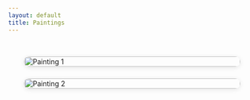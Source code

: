 ```yaml
---
layout: default
title: Paintings
---
```


<style>
.gallery {
  display: grid;
  grid-template-columns: repeat(auto-fit, minmax(260px, 1fr));
  gap: 1.5rem;
  padding: 2rem;
}

.gallery img {
  width: 100%;
  border-radius: 10px;
  box-shadow: 0 2px 10px rgba(0,0,0,0.1);
  transition: transform 0.3s ease;
}

.gallery img:hover {
  transform: scale(1.03);
}
</style>

<div class="gallery">
  <img src="/assets/paintings/painting1.jpg" alt="Painting 1">
  <img src="/assets/paintings/painting2.jpg" alt="Painting 2">
  <!-- Add more images -->
</div>
